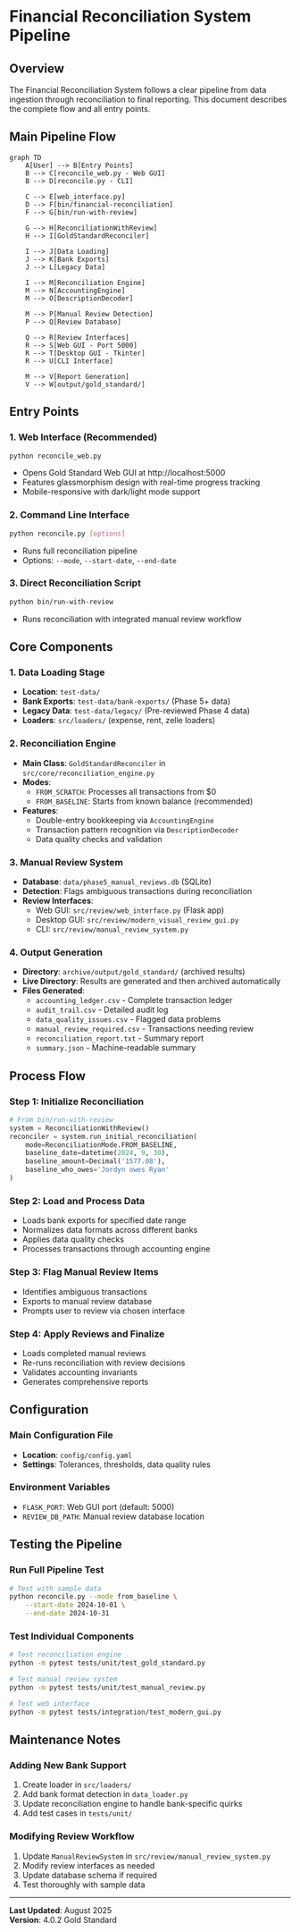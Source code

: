 # Financial Reconciliation System Pipeline

## Overview

The Financial Reconciliation System follows a clear pipeline from data ingestion through reconciliation to final reporting. This document describes the complete flow and all entry points.

## Main Pipeline Flow

```mermaid
graph TD
    A[User] --> B[Entry Points]
    B --> C[reconcile_web.py - Web GUI]
    B --> D[reconcile.py - CLI]
    
    C --> E[web_interface.py]
    D --> F[bin/financial-reconciliation]
    F --> G[bin/run-with-review]
    
    G --> H[ReconciliationWithReview]
    H --> I[GoldStandardReconciler]
    
    I --> J[Data Loading]
    J --> K[Bank Exports]
    J --> L[Legacy Data]
    
    I --> M[Reconciliation Engine]
    M --> N[AccountingEngine]
    M --> O[DescriptionDecoder]
    
    M --> P[Manual Review Detection]
    P --> Q[Review Database]
    
    Q --> R[Review Interfaces]
    R --> S[Web GUI - Port 5000]
    R --> T[Desktop GUI - Tkinter]
    R --> U[CLI Interface]
    
    M --> V[Report Generation]
    V --> W[output/gold_standard/]
```

## Entry Points

### 1. Web Interface (Recommended)
```bash
python reconcile_web.py
```
- Opens Gold Standard Web GUI at http://localhost:5000
- Features glassmorphism design with real-time progress tracking
- Mobile-responsive with dark/light mode support

### 2. Command Line Interface
```bash
python reconcile.py [options]
```
- Runs full reconciliation pipeline
- Options: `--mode`, `--start-date`, `--end-date`

### 3. Direct Reconciliation Script
```bash
python bin/run-with-review
```
- Runs reconciliation with integrated manual review workflow

## Core Components

### 1. Data Loading Stage
- **Location**: `test-data/`
- **Bank Exports**: `test-data/bank-exports/` (Phase 5+ data)
- **Legacy Data**: `test-data/legacy/` (Pre-reviewed Phase 4 data)
- **Loaders**: `src/loaders/` (expense, rent, zelle loaders)

### 2. Reconciliation Engine
- **Main Class**: `GoldStandardReconciler` in `src/core/reconciliation_engine.py`
- **Modes**:
  - `FROM_SCRATCH`: Processes all transactions from $0
  - `FROM_BASELINE`: Starts from known balance (recommended)
- **Features**:
  - Double-entry bookkeeping via `AccountingEngine`
  - Transaction pattern recognition via `DescriptionDecoder`
  - Data quality checks and validation

### 3. Manual Review System
- **Database**: `data/phase5_manual_reviews.db` (SQLite)
- **Detection**: Flags ambiguous transactions during reconciliation
- **Review Interfaces**:
  - Web GUI: `src/review/web_interface.py` (Flask app)
  - Desktop GUI: `src/review/modern_visual_review_gui.py`
  - CLI: `src/review/manual_review_system.py`

### 4. Output Generation
- **Directory**: `archive/output/gold_standard/` (archived results)
- **Live Directory**: Results are generated and then archived automatically
- **Files Generated**:
  - `accounting_ledger.csv` - Complete transaction ledger
  - `audit_trail.csv` - Detailed audit log
  - `data_quality_issues.csv` - Flagged data problems
  - `manual_review_required.csv` - Transactions needing review
  - `reconciliation_report.txt` - Summary report
  - `summary.json` - Machine-readable summary

## Process Flow

### Step 1: Initialize Reconciliation
```python
# From bin/run-with-review
system = ReconciliationWithReview()
reconciler = system.run_initial_reconciliation(
    mode=ReconciliationMode.FROM_BASELINE,
    baseline_date=datetime(2024, 9, 30),
    baseline_amount=Decimal('1577.08'),
    baseline_who_owes='Jordyn owes Ryan'
)
```

### Step 2: Load and Process Data
- Loads bank exports for specified date range
- Normalizes data formats across different banks
- Applies data quality checks
- Processes transactions through accounting engine

### Step 3: Flag Manual Review Items
- Identifies ambiguous transactions
- Exports to manual review database
- Prompts user to review via chosen interface

### Step 4: Apply Reviews and Finalize
- Loads completed manual reviews
- Re-runs reconciliation with review decisions
- Validates accounting invariants
- Generates comprehensive reports

## Configuration

### Main Configuration File
- **Location**: `config/config.yaml`
- **Settings**: Tolerances, thresholds, data quality rules

### Environment Variables
- `FLASK_PORT`: Web GUI port (default: 5000)
- `REVIEW_DB_PATH`: Manual review database location

## Testing the Pipeline

### Run Full Pipeline Test
```bash
# Test with sample data
python reconcile.py --mode from_baseline \
    --start-date 2024-10-01 \
    --end-date 2024-10-31
```

### Test Individual Components
```bash
# Test reconciliation engine
python -m pytest tests/unit/test_gold_standard.py

# Test manual review system
python -m pytest tests/unit/test_manual_review.py

# Test web interface
python -m pytest tests/integration/test_modern_gui.py
```

## Maintenance Notes

### Adding New Bank Support
1. Create loader in `src/loaders/`
2. Add bank format detection in `data_loader.py`
3. Update reconciliation engine to handle bank-specific quirks
4. Add test cases in `tests/unit/`

### Modifying Review Workflow
1. Update `ManualReviewSystem` in `src/review/manual_review_system.py`
2. Modify review interfaces as needed
3. Update database schema if required
4. Test thoroughly with sample data

---

**Last Updated**: August 2025  
**Version**: 4.0.2 Gold Standard